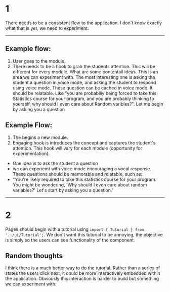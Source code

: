 # 1
There needs to be a consistent flow to the application. I don't know exactly what that is yet, we need to experiment.


---
## Example flow:
1. User goes to the module.
2. There needs to be a hook to grab the students attention. This will be different for every module. What are some pontentail ideas. This is an area we can experiment with. The most interesting one is asking the student a question in voice mode, and asking the student to respond using voice mode. These question can be cached in voice mode. It should be relatable.
Like "you are probabiliy being forced to take this Statistics course for your program, and you are probably thinking to yourself, why should I even care about Random varibles?". Let me begin by asking you a question


## Example Flow:
1. The begins a new module.
2. Engaging hook is introduces the concept and captures the student's attention. This hook will vary for each module (opportunity for experimentation).
  - One idea is to ask the student a question
  - we can experiemt with voice mode encouraging a vocal response.
  These questions should be memorable and relatable, such as:
   - "You're likely required to take this statistics course for your program. You might be wondering, 'Why should I even care about random variables?' Let's start by asking you a question."

---


# 2
Pages should begin with a tutorial using `import { Tutorial } from '../ui/Tutorial';`.
We don't want this tutorial to be annoying, the objective is simply so the users can see functionality of the component.


## Random thoughts
I think there is a much better way to do the tutorial. Rather than a series of states the users click next, it could be more interactively embedded within the application.
Obviously this interaction is harder to build but something we can experiment with.
